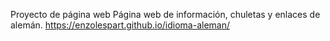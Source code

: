 ﻿Proyecto de página web Página web de información, chuletas y enlaces de alemán.
https://enzolespart.github.io/idioma-aleman/
